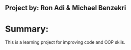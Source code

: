 ## Project by: Ron Adi & Michael Benzekri
# Summary:
This is a learning project for improving code and OOP skils.



